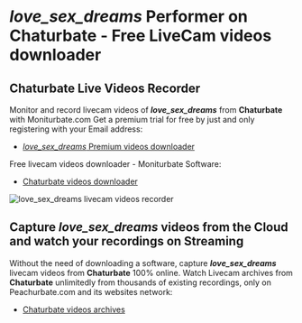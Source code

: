 # _love_sex_dreams_ Performer on Chaturbate - Free LiveCam videos downloader

## Chaturbate Live Videos Recorder

Monitor and record livecam videos of **_love_sex_dreams_** from **Chaturbate** with Moniturbate.com
Get a premium trial for free by just and only registering with your Email address:
* [_love_sex_dreams_ Premium videos downloader](https://moniturbate.com/request-demo-licence-key.html)

Free livecam videos downloader - Moniturbate Software:
* [Chaturbate videos downloader](https://moniturbate.com/moniturbate-download-software.html)

![_love_sex_dreams_ livecam videos recorder](https://peachurnet.com/templates/moniturbate-software.png)


## Capture _love_sex_dreams_ videos from the Cloud and watch your recordings on Streaming

Without the need of downloading a software, capture **_love_sex_dreams_** livecam videos from **Chaturbate** 100% online.
Watch Livecam archives from **Chaturbate** unlimitedly from thousands of existing recordings, only on Peachurbate.com and its websites network:
* [Chaturbate videos archives](https://peachurnet.com/)